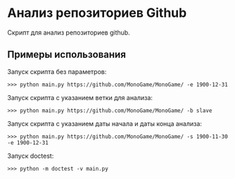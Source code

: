 # Анализ репозиториев Github

Скрипт для анализ репозиториев github.

## Примеры использования

Запуск скрипта без параметров:
```
>>> python main.py https://github.com/MonoGame/MonoGame/ -e 1900-12-31
```

Запуск скрипта с указанием ветки для анализа:
```
>>> python main.py https://github.com/MonoGame/MonoGame/ -b slave
```

Запуск скрипта с указанием даты начала и даты конца анализа:
```
>>> python main.py https://github.com/MonoGame/MonoGame/ -s 1900-11-30 -e 1900-12-31
```

Запуск doctest:
```
>>> python -m doctest -v main.py
```
